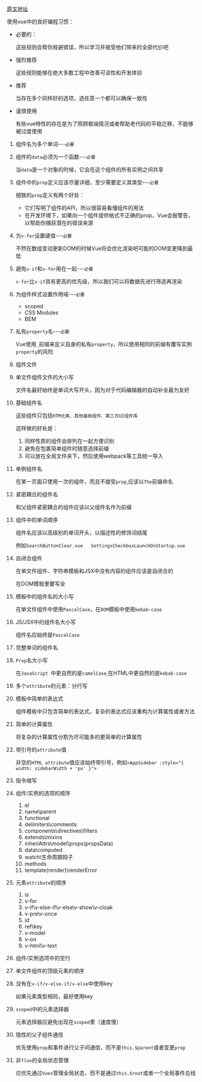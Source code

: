 [原文地址](https://cn.vuejs.org/v2/style-guide/)

使用vue中的良好编程习惯：

- 必要的：

  这些规则会帮你规避错误，所以学习并接受他们带来的全部代价吧

- 强烈推荐

  这些规则能够在绝大多数工程中改善可读性和开发体验

- 推荐

  当存在多个同样好的选项，选任意一个都可以确保一致性

- 谨慎使用

  有些vue特性的存在是为了照顾极端情况或者帮助老代码的平稳迁移，不能够被过度使用





1. 组件名为多个单词---`必要`

2. 组件的`data`必须为一个函数---`必要`

   当`data`是一个对象的时候，它会在这个组件的所有实例之间共享

3. 组件中的`prop`定义应该尽量详细，至少需要定义其类型---`必要`

   细致的`prop`定义有两个好处：

   - 它们写明了组件的API，所以很容易看懂组件的用法
   - 在开发环境下，如果向一个组件提供格式不正确的prop，Vue会报警告，以帮助你捕获潜在的错误来源

4. 为`v-for`设置键值---`必要`

   不然在数组变动更新DOM的时候Vue将会优化渲染吧可能的DOM变更降到最低

5. 避免`v-if`和`v-for`用在一起---`必要`

   `v-for`比`v-if`具有更高的优先级，所以我们可以将数据先进行筛选再渲染

6. 为组件样式设置作用域---`必要`

   - scoped
   - CSS Modules
   - BEM

7. 私有`property`名---`必要`

   Vue使用`_`前缀来定义自身的私有`property`，所以使用相同的前缀有覆写实例`property`的风险



1. 组件文件

2. 单文件组件文件的大小写

   文件名最好始终是单词大写开头，因为对于代码编辑器的自动补全最为友好

3. 基础组件名

   这些组件只包括`HTM元素、其他基础组件、第三方UI组件库`

   这样做的好处是：

   1. 同样性质的组件会排列在一起方便识别
   2. 避免在包裹简单组件时随意选择前缀
   3. 可以放在全局文件夹下，然后使用webpack等工具统一导入

4. 单例组件名

   在某一页面只使用一次的组件，而且不接受`prop`,应该以`The`前缀命名

5. 紧密耦合的组件名

   和父组件紧密耦合的组件应该以父组件名作为前缀

6. 组件中的单词顺序

   组件名应该以高级别的单词开头，以描述性的修饰词结尾

   例如`SearchButtonClear.vue   SettingsCheckboxLaunchOnStartup.vue`

7. 自闭合组件

   在单文件组件、字符串模板和JSX中没有内容的组件应该是自闭合的

   在DOM模板里要写全

8. 模板中的组件名的大小写

   在单文件组件中使用`PascalCase`，在`DOM`模板中使用`kebab-case`

9. JS/JSX中的组件名大小写

   组件名应始终是`PascalCase `

10. 完整单词的组件名

11. `Prop`名大小写

    在`JavaScript `中更自然的是`camelCase`,在HTML中更自然的是`kebab-case`

12. 多个`attribute`的元素：分行写

13. 模板中简单的表达式

    组件模板中只包含简单的表达式，复杂的表达式应该重构为计算属性或者方法

14. 简单的计算属性

    将复杂的计算属性分割为尽可能多的更简单的计算属性

15. 带引号的`attribute`值

    非空的`HTML attribute`值应该始终带引号，例如`<AppSidebar :style="{ width: sidebarWidth + 'px' }">`

16. 指令缩写







1. 组件/实例的选项的顺序
   1. el
   2. name\parent
   3. functional
   4. delimiters\comments
   5. components\directives\filters
   6. extends\mixins
   7. inheriAttrs\model\props(propsData)
   8. data\computed
   9. watch\生命周期钩子
   10. methods
   11. template(render)\renderError
2. 元素`attribute`的顺序
   1. is
   2. v-for
   3. v-if\v-else-if\v-else\v-show\v-cloak
   4. v-pre\v-once
   5. id
   6. ref\key
   7. v-model
   8. v-on
   9. v-html\v-text
3. 组件/实例选项中的空行
4. 单文件组件的顶级元素的顺序







1. 没有在`v-if/v-else-if/v-else`中使用key

   如果元素类型相同，最好使用key

2. `scoped`中的元素选择器

   元素选择器应避免出现在`scoped`里（速度慢）

3. 隐性的父子组件通信

   优先使用`prop`和事件进行父子间通信，而不是`this.$parent`或者变更`prop`

4. 非`flux`的全局状态管理

   应优先通过`Vuex`管理全局状态，而不是通过`this.$root`或者一个全局事件总线

